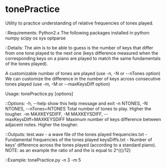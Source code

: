 # tonePractice

Utility to practice understanding of relative frequencies of tones played.

::Requirements:
Python2.x
The following packages installed in python:
numpy
scipy
os
sys
optparse

::Details:
The aim is to be able to guess is the number of keys that differ from one tone played to the next one (keys difference measured when the corresponding keys on a piano are played to match the same fundamentals of the tones played).

A customizable number of tones are played (use -n, -N or --nTones option)
We can customize the difference in the number of keys across consecutive tones played (use -m, -M or --maxKeysDiff option)

Usage: tonePractice.py [options]

::Options:
  -h, --help            show this help message and exit
  -n NTONES, -N NTONES, --nTones=NTONES
                        Total number of tones to play. Higher the tougher.
  -m MAXKEYSDIFF, -M MAXKEYSDIFF, --maxKeysDiff=MAXKEYSDIFF
                        Maximum number of keys difference between adjacent
                        notes. Higher the tougher.

::Outputs:
test.wav - a wave file of the tones played
frequencies.txt - Fundamental frequencies of the tones played
keysDiffs.txt - Number of keys' difference across the tones played (according to a standard piano).
NOTE: as an example the ratio of <frequency in the second line of frequencies.txt> and the <frequency in the first lines of frequencies.txt> is equal to 2^((<diff value in first line in KeysDiff.txt>)/12)

::Example:
tonePractice.py -n 3 -m 5

